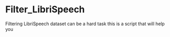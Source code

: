 # Filter_LibriSpeech
 Filtering LibriSpeech dataset can be a hard task this is a script that will help you 
